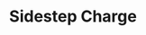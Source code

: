 ---
title: "Sidestep Charge"

feat:
  types: ["Psionic"]
  description: |
    You are skilled at dodging past charging opponents and taking advantage when they miss.
  prerequisite: |
    Dex 13, Dodge.
  benefit: |
    You get a +4 dodge bonus to Armor Class against charge attacks. If a charging opponent fails to make a successful attack against you, you gain an immediate attack of opportunity. This feat does not grant you more attacks of opportunity than you are normally allowed in a round. If you are flat-footed or otherwise denied your Dexterity bonus to Armor Class, you do not gain the benefit of this feat.
---